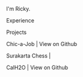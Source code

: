 I'm Ricky.

Experience

Projects

Chic-a-Job | View on Github

Surakarta Chess | 

CalH2O | View on Github
